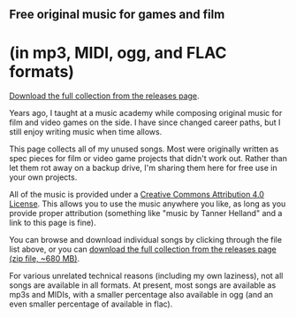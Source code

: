 
Free original music for games and film
--------------------------------------

(in mp3, MIDI, ogg, and FLAC formats)
=====================================

[Download the full collection from the releases page](https://github.com/tannerhelland/free-music/releases).

Years ago, I taught at a music academy while composing original music for film and video games on the side.  I have since changed career paths, but I still enjoy writing music when time allows.

This page collects all of my unused songs.  Most were originally written as spec pieces for film or video game projects that didn't work out.  Rather than let them rot away on a backup drive, I'm sharing them here for free use in your own projects.

All of the music is provided under a [Creative Commons Attribution 4.0 License](https://github.com/tannerhelland/free-music/blob/master/LICENSE.md). This allows you to use the music anywhere you like, as long as you provide proper attribution (something like "music by Tanner Helland" and a link to this page is fine).  

You can browse and download individual songs by clicking through the file list above, or you can [download the full collection from the releases page (zip file, ~680 MB)](https://github.com/tannerhelland/free-music/releases).

For various unrelated technical reasons (including my own laziness), not all songs are available in all formats.  At present, most songs are available as mp3s and MIDIs, with a smaller percentage also available in ogg (and an even smaller percentage of available in flac).
